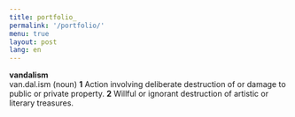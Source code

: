 ```yaml
---
title: portfolio_
permalink: '/portfolio/'
menu: true
layout: post
lang: en
---
```

**vandalism**  
van.dal.ism (noun) **1** Action involving deliberate destruction of or damage to public or private property. **2** Willful or ignorant destruction of artistic or literary treasures.
